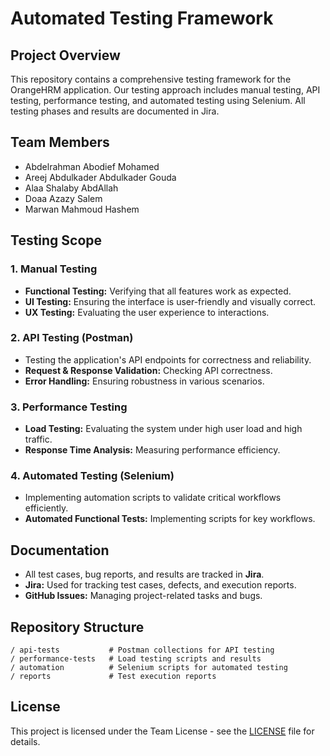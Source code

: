 # Automated Testing Framework

## Project Overview
This repository contains a comprehensive testing framework for the OrangeHRM application. Our testing approach includes manual testing, API testing, performance testing, and automated testing using Selenium. All testing phases and results are documented in Jira.

## Team Members
- Abdelrahman Abodief Mohamed  
- Areej Abdulkader Abdulkader Gouda  
- Alaa Shalaby AbdAllah  
- Doaa Azazy Salem  
- Marwan Mahmoud Hashem  

## Testing Scope

### 1. Manual Testing
- **Functional Testing:** Verifying that all features work as expected.
- **UI Testing:** Ensuring the interface is user-friendly and visually correct.
- **UX Testing:** Evaluating the user experience to interactions.

### 2. API Testing (Postman)
- Testing the application's API endpoints for correctness and reliability.
- **Request & Response Validation:** Checking API correctness.
- **Error Handling:** Ensuring robustness in various scenarios.

### 3. Performance Testing
- **Load Testing:** Evaluating the system under high user load and high traffic.
- **Response Time Analysis:** Measuring performance efficiency.

### 4. Automated Testing (Selenium)
- Implementing automation scripts to validate critical workflows efficiently.
- **Automated Functional Tests:** Implementing scripts for key workflows.

## Documentation
- All test cases, bug reports, and results are tracked in **Jira**.
- **Jira:** Used for tracking test cases, defects, and execution reports.
- **GitHub Issues:** Managing project-related tasks and bugs.

## Repository Structure
```
/ api-tests           # Postman collections for API testing
/ performance-tests   # Load testing scripts and results
/ automation          # Selenium scripts for automated testing
/ reports             # Test execution reports
```

## License
This project is licensed under the Team License - see the [LICENSE](LICENSE) file for details.
